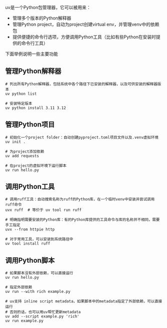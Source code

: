 uv是一个Python包管理器，它可以被用来：
- 管理多个版本的Python解释器
- 管理Python project，自动为project创建virtual env，并管理venv中的依赖包
- 提供便捷的命令行选项，方便调用Python工具（比如有些Python在安装时提供的命令行工具）

下面举例说明一些主要功能

## 管理Python解释器

```shell
# 列出所有Python解释器，包括系统中各个路径下已安装的解释器，以及可供安装的解释器版本
uv python list

# 安装特定版本
uv python install 3.11 3.12
```

## 管理Python项目

```shell
# 初始化一个project folder：自动创建pyproject.toml项目文件以及.venv虚拟环境
uv init .

# 为project添加依赖
uv add requests

# 在project的虚拟环境下运行脚本
uv run hello.py
```

## 调用Python工具

```shell
# 调用ruff工具：自动搜索名称为ruff的Python库，在一个临时venv中安装并尝试调用ruff命令
uvx ruff  # 等价于 uv tool run ruff

# 明确指明需要安装的Python库：有的Python库提供的工具命令与库的名称并不相同，需要手工指定
uvx --from httpie http

# 对于常用工具，可以安装到系统路径中
uv tool install ruff
```

## 调用Python脚本

```shell
# 如果脚本没有外部依赖，可以直接运行
uv run hello.py

# 指定外部依赖
uv run --with rich example.py

# uv支持 inline script metadata，如果脚本中的metadata指定了外部依赖，可以直接运行
# 否则的话，也可以用uv帮忙更新metadata
uv add --script example.py 'rich'
uv run example.py
```